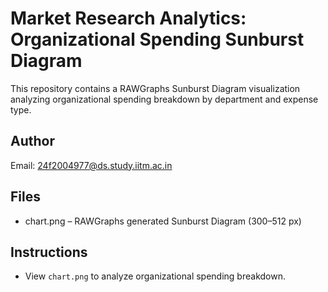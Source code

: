 # Market Research Analytics: Organizational Spending Sunburst Diagram

This repository contains a RAWGraphs Sunburst Diagram visualization analyzing organizational spending breakdown by department and expense type.

## Author
Email: 24f2004977@ds.study.iitm.ac.in

## Files
- chart.png – RAWGraphs generated Sunburst Diagram (300–512 px)

## Instructions
- View `chart.png` to analyze organizational spending breakdown.
